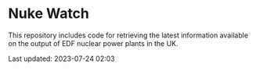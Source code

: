 # Nuke Watch

This repository includes code for retrieving the latest information available on the output of EDF nuclear power plants in the UK.

Last updated: 2023-07-24 02:03